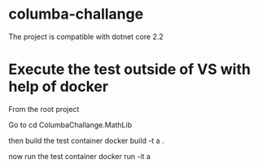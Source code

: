 # columba-challange

The project is compatible with dotnet core 2.2

# Execute the test outside of VS with help of docker

From the root project

Go to 
cd ColumbaChallange.MathLib

then build the test container
docker build -t a .

now run the test container
docker run -it a